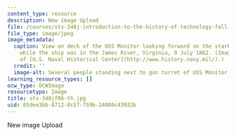 ```yaml
---
content_type: resource
description: New image Upload
file: /courses/sts-340j-introduction-to-the-history-of-technology-fall-2006/05dee3bb87128c57759b24080c43932b_sts-340jf06-th.jpg
file_type: image/jpeg
image_metadata:
  caption: View on deck of the USS Monitor looking forward on the starboard side,
    while the ship was in the James River, Virginia, 9 July 1862. (Image courtesy
    of [U.S. Naval Historical Center](http://www.history.navy.mil/).)
  credit: ''
  image-alt: Several people standing next to gun turret of USS Monitor.
learning_resource_types: []
ocw_type: OCWImage
resourcetype: Image
title: sts-340jf06-th.jpg
uid: 05dee3bb-8712-8c57-759b-24080c43932b
---
```

New image Upload

